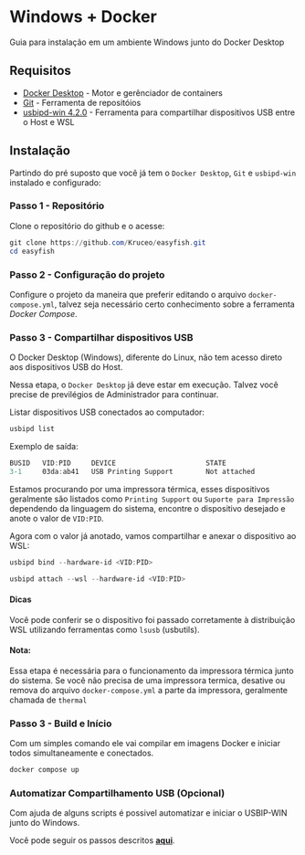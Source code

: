 # Windows + Docker

Guia para instalação em um ambiente Windows junto do Docker Desktop

## Requisitos

- [Docker Desktop](https://www.docker.com/products/docker-desktop/) - Motor e gerênciador de containers
- [Git](https://git-scm.com/) - Ferramenta de repositóios
- [usbipd-win 4.2.0](https://github.com/dorssel/usbipd-win/releases) - Ferramenta para compartilhar dispositivos USB entre o Host e WSL

## Instalação

Partindo do pré suposto que você já tem o `Docker Desktop`, `Git` e `usbipd-win` instalado e configurado:

### Passo 1 - Repositório

Clone o repositório do github e o acesse:

```powershell
git clone https://github.com/Kruceo/easyfish.git
cd easyfish
```

### Passo 2 - Configuração do projeto

Configure o projeto da maneira que preferir editando o arquivo `docker-compose.yml`, talvez seja necessário certo conhecimento sobre a ferramenta *Docker Compose*.

### Passo 3 - Compartilhar dispositivos USB

O Docker Desktop (Windows), diferente do Linux, não tem acesso direto aos dispositivos USB do Host.

Nessa etapa, o `Docker Desktop` já deve estar em execução. Talvez você precise de previlégios de Administrador para continuar.

Listar dispositivos USB conectados ao computador:

```powershell
usbipd list
```

Exemplo de saída:

```powershell
BUSID   VID:PID     DEVICE                      STATE
3-1     03da:ab41   USB Printing Support        Not attached
```

Estamos procurando por uma impressora térmica, esses dispositivos geralmente são listados como `Printing Support` ou `Suporte para Impressão` dependendo da linguagem do sistema, encontre o dispositivo desejado e anote o valor de `VID:PID`.

Agora com o valor já anotado, vamos compartilhar e anexar o dispositivo ao WSL:

```powershell
usbipd bind --hardware-id <VID:PID>
```

```powershell 
usbipd attach --wsl --hardware-id <VID:PID>
```

#### Dicas

Você pode conferir se o dispositivo foi passado corretamente à distribuição WSL utilizando ferramentas como `lsusb` (usbutils).

#### Nota:

Essa etapa é necessária para o funcionamento da impressora térmica junto do sistema. Se você não precisa de uma impressora termica, desative ou remova do arquivo `docker-compose.yml` a parte da impressora, geralmente chamada de `thermal` 

### Passo 3 - Build e Início

Com um simples comando ele vai compilar em imagens Docker e iniciar todos simultaneamente e conectados. 

```powershell
docker compose up
```

### Automatizar Compartilhamento USB (Opcional)

Com ajuda de alguns scripts é possivel automatizar e iniciar o USBIP-WIN junto do Windows.

Você pode seguir os passos descritos [**aqui**](https://github.com/Kruceo/usbipd-at-startup).